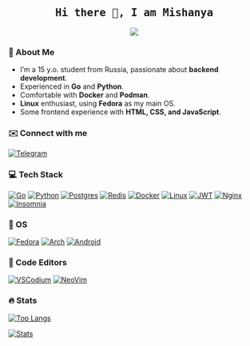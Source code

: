 <h2 align='center'><samp><strong>Hi there 👋, I am Mishanya</strong></samp></h2>
  
<p align="center">
  <img
    src="https://readme-typing-svg.herokuapp.com?font=Jetbrains+Mono&color=fff&center=true&lines=I+love+coding"
  />
</p>

### 🚀 About Me

- I’m a 15 y.o. student from Russia, passionate about **backend development**.
- Experienced in **Go** and **Python**.
- Comfortable with **Docker** and **Podman**.
- **Linux** enthusiast, using **Fedora** as my main OS.
- Some frontend experience with **HTML, CSS, and JavaScript**.

### ✉️ Connect with me
[![Telegram](https://img.shields.io/badge/Telegram-2CA5E0?style=for-the-badge&logo=telegram&logoColor=white)](https://t.me/misshanya7)

### 💻 Tech Stack

[![Go](https://img.shields.io/badge/Go-%2300ADD8.svg?style=for-the-badge&logo=go&logoColor=white)](#)
[![Python](https://img.shields.io/badge/Python-3776AB?style=for-the-badge&logo=python&logoColor=fff)](#)
[![Postgres](https://img.shields.io/badge/Postgres-%23316192.svg?style=for-the-badge&logo=postgresql&logoColor=white)](#)
[![Redis](https://img.shields.io/badge/redis-%23DD0031.svg?style=for-the-badge&logo=redis&logoColor=white)](#)
[![Docker](https://img.shields.io/badge/Docker-2496ED?style=for-the-badge&logo=docker&logoColor=fff)](#)
[![Linux](https://img.shields.io/badge/Linux-FCC624?style=for-the-badge&logo=linux&logoColor=black)](#)
[![JWT](https://img.shields.io/badge/JWT-black?style=for-the-badge&logo=JSON%20web%20tokens)](#)
[![Nginx](https://img.shields.io/badge/nginx-%23009639.svg?style=for-the-badge&logo=nginx&logoColor=white)](#)
[![Insomnia](https://img.shields.io/badge/Insomnia-black?style=for-the-badge&logo=insomnia&logoColor=5849BE)](#)

### 🐧 OS

[![Fedora](https://img.shields.io/badge/Fedora-51A2DA?style=for-the-badge&logo=fedora&logoColor=fff)](#)
[![Arch](https://img.shields.io/badge/Arch%20Linux-1793D1?logo=arch-linux&logoColor=fff&style=for-the-badge)](#)
[![Android](https://img.shields.io/badge/Android-3DDC84?style=for-the-badge&logo=android&logoColor=white)](#)

### 📝 Code Editors

[![VSCodium](https://img.shields.io/badge/VSCodium-2F80ED?style=for-the-badge&logo=vscodium&logoColor=fff)](#)
[![NeoVim](https://img.shields.io/badge/NeoVim-%2357A143.svg?&style=for-the-badge&logo=neovim&logoColor=white)](#)

### 🔥 Stats

[![Top Langs](https://github-readme-stats.vercel.app/api/top-langs/?username=misshanya&layout=compact&theme=dracula)](#)

[![Stats](https://github-readme-stats.vercel.app/api?username=misshanya&show_icons=true&theme=dracula)](#)
